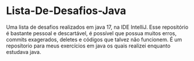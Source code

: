 # Lista-De-Desafios-Java
Uma lista de desafios realizados em java 17, na IDE IntelliJ.
Esse repositório é bastante pessoal e descartável, é possível que possua muitos erros, commits exagerados, deletes e códigos que talvez não funcionem. É um reposítorio para meus exercícios em java os quais realizei enquanto estudava java.

